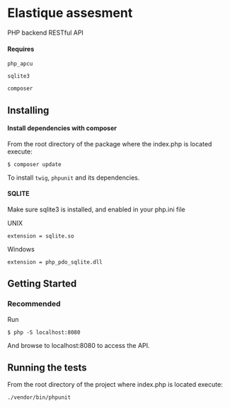 # Elastique assesment

PHP backend RESTful API

#### Requires
```
php_apcu
```
```
sqlite3
```
```
composer
```

## Installing


#### Install dependencies with composer

From the root directory of the package where the index.php is located execute:

```
$ composer update
```

To install ```twig```, ```phpunit``` and its dependencies.

#### SQLITE
Make sure sqlite3 is installed,
and enabled in your php.ini file

UNIX

```
extension = sqlite.so
```

Windows

```
extension = php_pdo_sqlite.dll
```

## Getting Started

### Recommended
Run

```
$ php -S localhost:8080
```

And browse to localhost:8080 to access the API.



## Running the tests

From the root directory of the project where index.php is located execute:


```
./vendor/bin/phpunit
```

